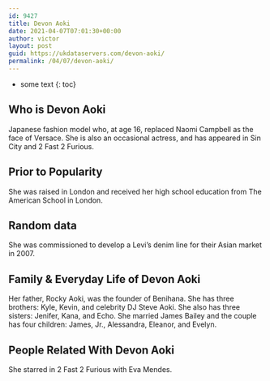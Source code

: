 ```yaml
---
id: 9427
title: Devon Aoki
date: 2021-04-07T07:01:30+00:00
author: victor
layout: post
guid: https://ukdataservers.com/devon-aoki/
permalink: /04/07/devon-aoki/
---
```


* some text
{: toc}


## Who is Devon Aoki



Japanese fashion model who, at age 16, replaced Naomi Campbell as the face of Versace. She is also an occasional actress, and has appeared in Sin City and 2 Fast 2 Furious.

                
                
                
## Prior to Popularity



She was raised in London and received her high school education from The American School in London.

                
                
                
## Random data



She was commissioned to develop a Levi&#8217;s denim line for their Asian market in 2007.

                
                
                
## Family & Everyday Life of Devon Aoki



Her father, Rocky Aoki, was the founder of Benihana. She has three brothers: Kyle, Kevin, and celebrity DJ Steve Aoki. She also has three sisters: Jenifer, Kana, and Echo. She married James Bailey and the couple has four children: James, Jr., Alessandra, Eleanor, and Evelyn.

                
                
                
## People Related With Devon Aoki



She starred in 2 Fast 2 Furious with Eva Mendes.

                
              
            
          
          
          
